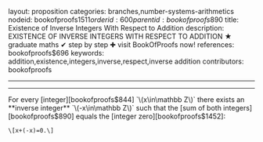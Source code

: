 layout: proposition
categories: branches,number-systems-arithmetics
nodeid: bookofproofs$1511
orderid: 600
parentid: bookofproofs$890
title: Existence of Inverse Integers With Respect to Addition
description: EXISTENCE OF INVERSE INTEGERS WITH RESPECT TO ADDITION &#9733; graduate maths &#10004; step by step &#10010; visit BookOfProofs now!
references: bookofproofs$696
keywords: addition,existence,integers,inverse,respect,inverse addition
contributors: bookofproofs

---


---

For every [integer][bookofproofs$844] `\(x\in\mathbb Z\)` there exists an **inverse integer** `\(-x\in\mathbb Z\)` such that the [sum of both integers][bookofproofs$890] equals the [integer zero][bookofproofs$1452]:

`\[x+(-x)=0.\]`
